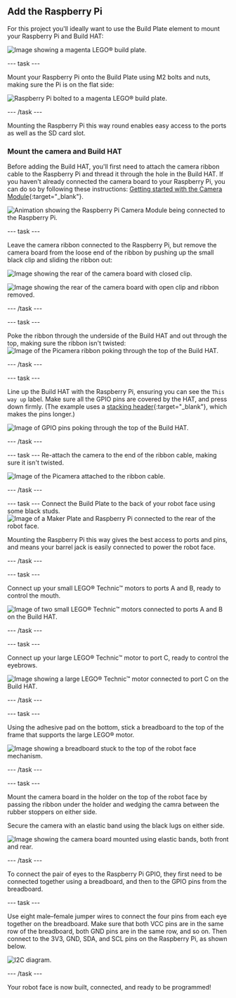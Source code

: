 ## Add the Raspberry Pi

For this project you'll ideally want to use the Build Plate element to mount your Raspberry Pi and Build HAT:

![Image showing a magenta LEGO® build plate.](images/build_10.jpg)

--- task ---

Mount your Raspberry Pi onto the Build Plate using M2 bolts and nuts, making sure the Pi is on the flat side:

 ![Raspberry Pi bolted to a magenta LEGO® build plate.](images/build_11.jpg)

--- /task ---

Mounting the Raspberry Pi this way round enables easy access to the ports as well as the SD card slot.

### Mount the camera and Build HAT

Before adding the Build HAT, you'll first need to attach the camera ribbon cable to the Raspberry Pi and thread it through the hole in the Build HAT. If you haven't already connected the camera board to your Raspberry Pi, you can do so by following these instructions: [Getting started with the Camera Module](https://projects.raspberrypi.org/en/projects/getting-started-with-picamera){:target="_blank"}.

![Animation showing the Raspberry Pi Camera Module being connected to the Raspberry Pi.](images/connect-camera.gif)

--- task ---

Leave the camera ribbon connected to the Raspberry Pi, but remove the camera board from the loose end of the ribbon by pushing up the small black clip and sliding the ribbon out:

![Image showing the rear of the camera board with closed clip.](images/build_12.jpg)

![Image showing the rear of the camera board with open clip and ribbon removed.](images/build_13.jpg)

--- /task ---

--- task ---

Poke the ribbon through the underside of the Build HAT and out through the top, making sure the ribbon isn't twisted:
![Image of the Picamera ribbon poking through the top of the Build HAT.](images/build_14.jpg)

--- /task ---

--- task ---

Line up the Build HAT with the Raspberry Pi, ensuring you can see the `This way up` label. Make sure all the GPIO pins are covered by the HAT, and press down firmly. (The example uses a [stacking header](https://www.adafruit.com/product/2223){:target="_blank"}, which makes the pins longer.)

![Image of GPIO pins poking through the top of the Build HAT.](images/build_15.jpg)

--- /task ---

--- task ---
Re-attach the camera to the end of the ribbon cable, making sure it isn't twisted. 

![Image of the Picamera attached to the ribbon cable.](images/build_16.jpg)

--- /task ---

--- task ---
Connect the Build Plate to the back of your robot face using some black studs.
![Image of a Maker Plate and Raspberry Pi connected to the rear of the robot face.](images/build_17.jpg)

Mounting the Raspberry Pi this way gives the best access to ports and pins, and means your barrel jack is easily connected to power the robot face. 

--- /task ---

--- task ---

Connect up your small LEGO® Technic™ motors to ports A and B, ready to control the mouth.

![Image of two small LEGO® Technic™ motors connected to ports A and B on the Build HAT.](images/build_18.jpg)

--- /task ---

--- task ---

Connect up your large LEGO® Technic™ motor to port C, ready to control the eyebrows.

![Image showing a large LEGO® Technic™ motor connected to port C on the Build HAT.](images/build_19.jpg)

--- /task ---

--- task ---

Using the adhesive pad on the bottom, stick a breadboard to the top of the frame that supports the large LEGO® motor.

![Image showing a breadboard stuck to the top of the robot face mechanism.](images/build_20.jpg)

--- /task ---

--- task ---

Mount the camera board in the holder on the top of the robot face by passing the ribbon under the holder and wedging the camra between the rubber stoppers on either side. 

Secure the camera with an elastic band using the black lugs on either side. 

![Image showing the camera board mounted using elastic bands, both front and rear.](images/build_21.jpg)

--- /task ---

To connect the pair of eyes to the Raspberry Pi GPIO, they first need to be connected together using a breadboard, and then to the GPIO pins from the breadboard.

--- task ---

Use eight male–female jumper wires to connect the four pins from each eye together on the breadboard. Make sure that both VCC pins are in the same row of the breadboard, both GND pins are in the same row, and so on. Then connect to the 3V3, GND, SDA, and SCL pins on the Raspberry Pi, as shown below.

![I2C diagram.](images/eye_wiring.png)

--- /task ---

Your robot face is now built, connected, and ready to be programmed!





